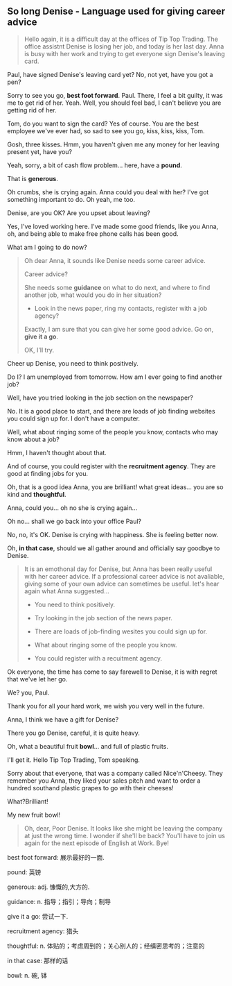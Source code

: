 ## So long Denise - Language used for giving career advice

> Hello again, it is a difficult day at the offices of Tip Top Trading. The office assistnt Denise is losing her job, and today is her last day. Anna is busy with her work and trying to get everyone sign Denise's leaving card.

Paul, have signed Denise's leaving card yet? No, not yet, have you got a pen?

Sorry to see you go, **best foot forward**. Paul. There, I feel a bit guilty, it was me to get rid of her. Yeah. Well, you should feel bad, I can't believe you are getting rid of her. 

Tom, do you want to sign the card? Yes of course. You are the best employee we've ever had, so sad to see you go, kiss, kiss, kiss, Tom. 

Gosh, three kisses. Hmm, you haven't given me any money for her leaving present yet, have you? 

Yeah, sorry, a bit of cash flow problem... here, have a **pound**. 

That is **generous**.

Oh crumbs, she is crying again. Anna could you deal with her? I've got something important to do. Oh yeah, me too.

Denise, are you OK? Are you upset about leaving?

Yes, I've loved working here. I've made some good friends, like you Anna, oh, and being able to make free phone calls has been good. 

What am I going to do now?

> Oh dear Anna, it sounds like Denise needs some career advice. 
> 
> Career advice?
> 
> She needs some **guidance** on what to do next, and where to find another job, what would you do in her situation?
> 
> * Look in the news paper, ring my contacts, register with a job agency?
> 
> Exactly, I am sure that you can give her some good advice. Go on, **give it a go**.
> 
> OK, I'll try.

Cheer up Denise, you need to think positively. 

Do I? I am unemployed from tomorrow. How am I ever going to find another job? 

Well, have you tried looking in the job section on the newspaper?

No. It is a good place to start, and there are loads of job finding websites you could sign up for. I don't have a computer. 

Well, what about ringing some of the people you know, contacts who may know about a job?

Hmm, I haven't thought about that.

And of course, you could register with the **recruitment agency**. They are good at finding jobs for you. 

Oh, that is a good idea Anna, you are brilliant! what great ideas... you are so kind and **thoughtful**.

Anna, could you... oh no she is crying again...

Oh no... shall we go back into your office Paul? 

No, no, it's OK. Denise is crying with happiness. She is feeling better now.

Oh, **in that case**, should we all gather around and officially say goodbye to Denise. 

> It is an emothonal day for Denise, but Anna has been really useful with her career advice. If a professional career advice is not avaliable, giving some of your own advice can sometimes be useful. let's hear again what Anna suggested...
> 
> * You need to think positively.
> 
> * Try looking in the job section of the news paper.
> 
> * There are loads of job-finding wesites you could sign up for.
> 
> * What about ringing some of the people you know.
> 
> * You could register with a recuitment agency.

Ok everyone, the time has come to say farewell to Denise, it is with regret that we've let her go. 

We? you, Paul. 

Thank you for all your hard work, we wish you very well in the future.

Anna, I think we have a gift for Denise? 

There you go Denise, careful, it is quite heavy. 

Oh, what a beautiful fruit **bowl**... and full of plastic fruits.

I'll get it. Hello Tip Top Trading, Tom speaking. 

Sorry about that everyone, that was a company called Nice'n'Cheesy. They remember you Anna, they liked your sales pitch and want to order a hundred southand plastic grapes to go with their cheeses!

What?Brilliant!

My new fruit bowl!

> Oh, dear, Poor Denise. It looks like she might be leaving the company at just the wrong time. I wonder if she'll be back? You'll have to join us again for the next episode of English at Work. Bye!

best foot forward: 展示最好的一面.

pound: 英镑

generous: adj. 慷慨的,大方的.

guidance: n. 指导；指引；导向；制导

give it a go: 尝试一下.

recruitment agency: 猎头

thoughtful: n. 体贴的；考虑周到的；关心别人的；经缜密思考的；注意的

in that case: 那样的话

bowl: n. 碗, 钵
